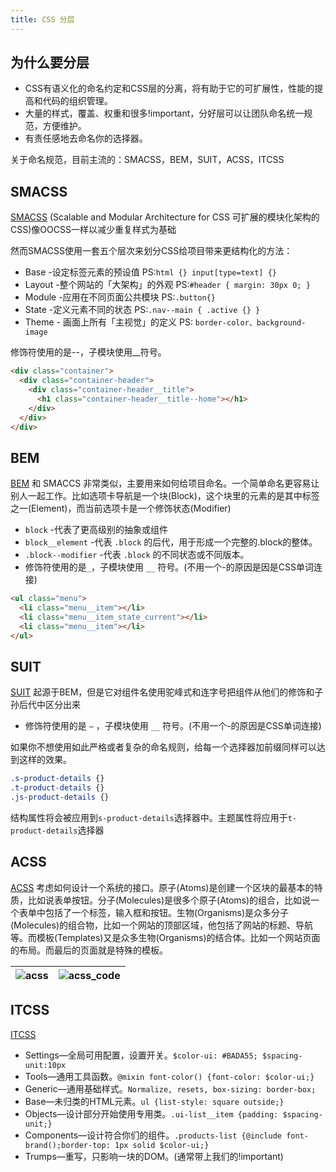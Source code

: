```yaml
---
title: CSS 分层
---
```


## 为什么要分层

- CSS有语义化的命名约定和CSS层的分离，将有助于它的可扩展性，性能的提⾼和代码的组织管理。
- ⼤量的样式，覆盖、权重和很多!important，分好层可以让团队命名统⼀规范，⽅便维护。
- 有责任感地去命名你的选择器。

关于命名规范，目前主流的：SMACSS，BEM，SUIT，ACSS，ITCSS

## SMACSS

[SMACSS](https://smacss.com/) (Scalable and Modular Architecture for CSS 可扩展的模块化架构的CSS)像OOCSS⼀样以减少重复样式为基础

然⽽SMACSS使⽤⼀套五个层次来划分CSS给项⽬带来更结构化的⽅法：

- Base -设定标签元素的预设值 PS:`html {} input[type=text] {}`
- Layout -整个⽹站的「⼤架构」的外观 PS:`#header { margin: 30px 0; }`
- Module -应⽤在不同⻚⾯公共模块 PS:`.button{}`
- State -定义元素不同的状态 PS:`.nav--main { .active {} }`
- Theme - 画⾯上所有「主视觉」的定义 PS: `border-color、background-image`

修饰符使⽤的是--，⼦模块使⽤__符号。

```html
<div class="container">
  <div class="container-header">
    <div class="container-header__title">
      <h1 class="container-header__title--home"></h1>
    </div>
  </div>
</div>
```

## BEM

[BEM](https://en.bem.info/) 和 SMACCS ⾮常类似，主要⽤来如何给项⽬命名。⼀个简单命名更容易让别⼈⼀起⼯作。⽐如选项卡导航是⼀个块(Block)，这个块⾥的元素的是其中标签之⼀(Element)，⽽当前选项卡是⼀个修饰状态(Modifier)

- `block` -代表了更⾼级别的抽象或组件
- `block__element` -代表 `.block` 的后代，⽤于形成⼀个完整的.block的整体。
- `.block--modifier` -代表 `.block` 的不同状态或不同版本。
- 修饰符使⽤的是`_`，⼦模块使⽤ `__` 符号。(不⽤⼀个-的原因是因是CSS单词连接)

```html
<ul class="menu">
  <li class="menu__item"></li>
  <li class="menu__item_state_current"></li>
  <li class="menu__item"></li>
</ul>
```

## SUIT

[SUIT](https://suitcss.github.io/) 起源于BEM，但是它对组件名使⽤驼峰式和连字号把组件从他们的修饰和⼦孙后代中区分出来

- 修饰符使⽤的是 `—` ，⼦模块使⽤ `__` 符号。(不⽤⼀个-的原因是CSS单词连接)

如果你不想使⽤如此严格或者复杂的命名规则，给每⼀个选择器加前缀同样可以达到这样的效果。

```css
.s-product-details {}
.t-product-details {}
.js-product-details {}
```

结构属性将会被应⽤到`s-product-details`选择器中。主题属性将应⽤于`t-product-details`选择器

## ACSS

[ACSS](http://patternlab.io/) 考虑如何设计⼀个系统的接⼝。原⼦(Atoms)是创建⼀个区块的最基本的特质，⽐如说表单按钮。分⼦(Molecules)是很多个原⼦(Atoms)的组合，⽐如说⼀个表单中包括了⼀个标签，输⼊框和按钮。⽣物(Organisms)是众多分⼦(Molecules)的组合物，⽐如⼀个⽹站的顶部区域，他包括了⽹站的标题、导航等。⽽模板(Templates)⼜是众多⽣物(Organisms)的结合体。⽐如⼀个⽹站⻚⾯的布局。⽽最后的⻚⾯就是特殊的模板。

|![acss](/images/css/acss.png)|![acss_code](/images/css/acss_code.png)|
|:-:|:-:|

## ITCSS

[ITCSS](http://csswizardry.net/talks/2014/11/itcss-dafed.pdf)

- Settings—全局可⽤配置，设置开关。`$color-ui: #BADA55; $spacing-unit:10px`
- Tools—通⽤⼯具函数。`@mixin font-color() {font-color: $color-ui;}`
- Generic—通⽤基础样式。`Normalize, resets, box-sizing: border-box;`
- Base—未归类的HTML元素。`ul {list-style: square outside;}`
- Objects—设计部分开始使⽤专⽤类。`.ui-list__item {padding: $spacing-unit;}`
- Components—设计符合你们的组件。`.products-list {@include font-brand();border-top: 1px solid $color-ui;}`
- Trumps—重写，只影响⼀块的DOM。(通常带上我们的!important)
